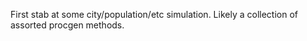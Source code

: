 First stab at some city/population/etc simulation. Likely a collection of assorted procgen methods.

